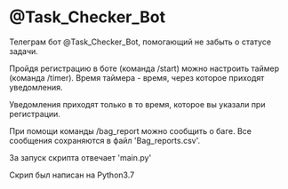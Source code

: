 # @Task_Checker_Bot
Телеграм бот @Task_Checker_Bot, помогающий не забыть о статусе задачи.

Пройдя регистрацию в боте (команда /start) можно настроить таймер (команда /timer). Время таймера - время, через которое приходят уведомления.

Уведомления приходят только в то время, которое вы указали при регистрации.

При помощи команды /bag_report можно сообщить о баге. Все сообщения сохраняются в файл 'Bag_reports.csv'.

За запуск скрипта отвечает 'main.py'

Скрип был написан на Python3.7
